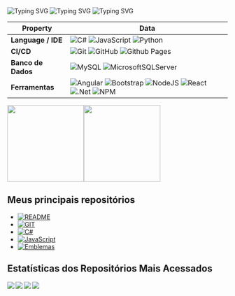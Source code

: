 <div>
  <img src="https://readme-typing-svg.demolab.com?font=&weight=100&size=57&pause=1000&color=08F700&center=falso&vCenter=falso&repeat=verdadeiro&width=800&height=100&lines=Faaala+Dev!+Tudo+na+paz%3F" alt="Typing SVG" />
<img src="https://readme-typing-svg.demolab.com?font=&weight=500&size=48&pause=1000&color=15CAF7&background=2BFF3200&center=verdadeiro&vCenter=verdadeiro&repeat=verdadeiro&width=1080&height=100&lines=Eu+sou+o+Vinicio+Andrade+" alt="Typing SVG" />
<img src="https://readme-typing-svg.demolab.com?font=&weight=500&size=48&duration=1000&pause=1000&color=15CAF7&background=2BFF3200&center=verdadeiro&vCenter=verdadeiro&repeat=verdadeiro&width=1080&height=100&lines=Full+stack+Freelancer" alt="Typing SVG" />
</div>



<!--   my-skils -->
| Property                                        | Data 
--------------------------------------------------|--------------------------------------------
| **Language / IDE**                              | ![C#](https://img.shields.io/badge/c%23-%23239120.svg?style=for-the-badge&logo=c-sharp&logoColor=white) ![JavaScript](https://img.shields.io/badge/javascript-%23323330.svg?style=for-the-badge&logo=javascript&logoColor=%23F7DF1E) ![Python](https://img.shields.io/badge/python-3670A0?style=for-the-badge&logo=python&logoColor=ffdd54)
| **CI/CD**                                       | ![Git](https://img.shields.io/badge/git-%23F05033.svg?style=for-the-badge&logo=git&logoColor=white) ![GitHub](https://img.shields.io/badge/github-%23121011.svg?style=for-the-badge&logo=github&logoColor=white) ![Github Pages](https://img.shields.io/badge/github%20pages-121013?style=for-the-badge&logo=github&logoColor=white)
| **Banco de Dados**                              | ![MySQL](https://img.shields.io/badge/mysql-%2300f.svg?style=for-the-badge&logo=mysql&logoColor=white) ![MicrosoftSQLServer](https://img.shields.io/badge/Microsoft%20SQL%20Server-CC2927?style=for-the-badge&logo=microsoft%20sql%20server&logoColor=white)
| **Ferramentas**                                 | ![Angular](https://img.shields.io/badge/angular-%23DD0031.svg?style=for-the-badge&logo=angular&logoColor=white) ![Bootstrap](https://img.shields.io/badge/bootstrap-%238511FA.svg?style=for-the-badge&logo=bootstrap&logoColor=white) ![NodeJS](https://img.shields.io/badge/node.js-6DA55F?style=for-the-badge&logo=node.js&logoColor=white) ![React](https://img.shields.io/badge/react-%2320232a.svg?style=for-the-badge&logo=react&logoColor=%2361DAFB) ![.Net](https://img.shields.io/badge/.NET-5C2D91?style=for-the-badge&logo=.net&logoColor=white) ![NPM](https://img.shields.io/badge/NPM-%23CB3837.svg?style=for-the-badge&logo=npm&logoColor=white)

  <div style="display: flex;">
  <a href="https://github.com/ViniMortinho">
    <img height="175em" src="https://github-readme-stats.vercel.app/api?username=ViniMortinho&show_icons=true&theme=dark&include_all_commits=true&count_private=true" />
  </a>
  <a href="https://github.com/ViniMortinho">
    <img height="175em" src="https://github-readme-stats.vercel.app/api/top-langs/?username=ViniMortinho&layout=compact&langs_count=6&theme=dark" />
  </a>
</div>




## Meus principais repositórios

- [![README](https://img.shields.io/badge/README-Repository-blue?style=for-the-badge&logo=github)](https://github.com/ViniMortinho/ViniMortinho)
- [![GIT](https://img.shields.io/badge/GIT-Repository-orange?style=for-the-badge&logo=git)](https://github.com/ViniMortinho/Git)
- [![C#](https://img.shields.io/badge/C%23-Repository-brightgreen?style=for-the-badge&logo=csharp)](https://github.com/ViniMortinho/Start-C-Sharp)
- [![JavaScript](https://img.shields.io/badge/JavaScript-Repository-yellow?style=for-the-badge&logo=javascript)](https://github.com/ViniMortinho/Java-Script)
- [![Emblemas](https://img.shields.io/badge/HTML%20%26%20CSS-Repository-red?style=for-the-badge&logo=html5)]([https://github.com/ViniMortinho/html-css])
## Estatísticas dos Repositórios Mais Acessados

<div>
  <a href="https://github.com/ViniMortinho/Start-C-Sharp">
    <img align="left" src="https://github-readme-stats.vercel.app/api/pin/?username=ViniMortinho&repo=Start-C-Sharp&theme=dark" />
  </a>
  <a href="https://github.com/ViniMortinho/Java-Script">
    <img align="left" src="https://github-readme-stats.vercel.app/api/pin/?username=ViniMortinho&repo=Java-Script&theme=dark" />
  </a>
  <a href="https://github.com/ViniMortinho/ViniMortinho">
    <img align="left" src="https://github-readme-stats.vercel.app/api/pin/?username=ViniMortinho&repo=ViniMortinho&theme=dark" />
  </a>
   <a href="https://github.com/ViniMortinho/Emblemas">
    <img align="left" src="https://github-readme-stats.vercel.app/api/pin/?username=ViniMortinho&repo=ViniMortinho&theme=dark" />
 
</div>





